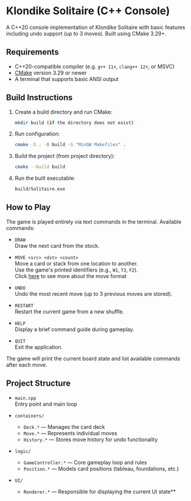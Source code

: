 # Klondike Solitaire (C++ Console)

A C++20 console implementation of Klondike Solitaire with basic features including undo support (up to 3 moves). Built using CMake 3.29+.

## Requirements

- C++20-compatible compiler (e.g. `g++ 11+`, `clang++ 12+`, or MSVC)
- [CMake](https://cmake.org/download/) version 3.29 or newer
- A terminal that supports basic ANSI output

## Build Instructions

1. Create a build directory and run CMake:

    ```bash
    mkdir build (if the directory does not exist)
    ```

2. Run configuration:

    ```bash
    cmake -S . -B build -G "MinGW Makefiles" .
    ```

3. Build the project (from project directory):

    ```bash
    cmake --build build
    ```

4. Run the built executable:

    ```bash
    build/Solitaire.exe
    ```



## How to Play

The game is played entirely via text commands in the terminal. Available commands:

- `DRAW`  
  Draw the next card from the stock.

- `MOVE <src> <dst> <count>`  
  Move a card or stack from one location to another.  
  Use the game's printed identifiers (e.g., `W1`, `T3`, `F2`).  
  Click [here](MOVE-FORMAT.md) to see more about the move format

- `UNDO`  
  Undo the most recent move (up to 3 previous moves are stored).

- `RESTART`  
  Restart the current game from a new shuffle.

- `HELP`  
  Display a brief command guide during gameplay.

- `QUIT`  
  Exit the application.

The game will print the current board state and list available commands after each move.

## Project Structure

- `main.cpp`  
  Entry point and main loop

- `containers/`
    - `Deck.*` — Manages the card deck
    - `Move.*` — Represents individual moves
    - `History.*` — Stores move history for undo functionality

- `logic/`
    - `GameController.*` — Core gameplay loop and rules
    - `Position.*` — Models card positions (tableau, foundations, etc.)

- `UI/`
    - `Renderer.*` — Responsible for displaying the current UI state**
    